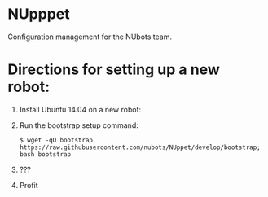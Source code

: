NUpppet
=======

Configuration management for the NUbots team.

# Directions for setting up a new robot:

1.	Install Ubuntu 14.04 on a new robot:
2.  Run the bootstrap setup command:

		$ wget -qO bootstrap https://raw.githubusercontent.com/nubots/NUppet/develop/bootstrap; bash bootstrap

3.  ???
4.  Profit